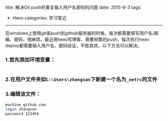 title: 解决Git push时重复输入用户名密码的问题
date: 2015-8-3
tags:
- Hexo
categories: 学习笔记
---
在windows上使用git来push到github服务器的时候，每次都需要填写用户名/邮箱、密码，很麻烦。最近用hexo写博客，需要频繁的push，每次执行hexo deploy都需要输入用户名、密码验证，不胜其烦，以下方法可以解决。
<!--more-->

### 1.首先添加环境变量：

<img src="http://ww2.sinaimg.cn/large/5e8cb366jw1e51yjjv0okj20b00b5gmp.jpg" alt="">

### 2.在用户文件夹如`C:\Users\zhangsan`下新建一个名为`_netrc`的文件

### 3.编辑该文件：
``` bash
machine github.com
login zhangsan
password 123456
```
